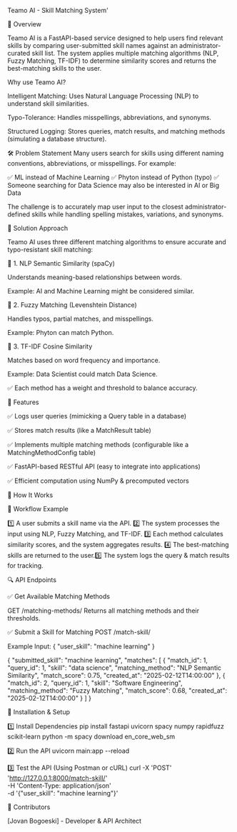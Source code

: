Teamo AI - Skill Matching System'

📌 Overview

Teamo AI is a FastAPI-based service designed to help users find relevant skills by comparing user-submitted skill names against an administrator-curated skill list. The system applies multiple matching algorithms (NLP, Fuzzy Matching, TF-IDF) to determine similarity scores and returns the best-matching skills to the user.

Why use Teamo AI?

Intelligent Matching: Uses Natural Language Processing (NLP) to understand skill similarities.

Typo-Tolerance: Handles misspellings, abbreviations, and synonyms.

Structured Logging: Stores queries, match results, and matching methods (simulating a database structure).


🛠 Problem Statement
Many users search for skills using different naming conventions, abbreviations, or misspellings. For example:

✅ ML instead of Machine Learning
✅ Phyton instead of Python (typo)
✅ Someone searching for Data Science may also be interested in AI or Big Data

The challenge is to accurately map user input to the closest administrator-defined skills while handling spelling mistakes, variations, and synonyms.


🚀 Solution Approach

Teamo AI uses three different matching algorithms to ensure accurate and typo-resistant skill matching:

🔹 1. NLP Semantic Similarity (spaCy)

Understands meaning-based relationships between words.

Example: AI and Machine Learning might be considered similar.

🔹 2. Fuzzy Matching (Levenshtein Distance)

Handles typos, partial matches, and misspellings.

Example: Phyton can match Python.

🔹 3. TF-IDF Cosine Similarity

Matches based on word frequency and importance.

Example: Data Scientist could match Data Science.

✅ Each method has a weight and threshold to balance accuracy.


📌 Features

✅ Logs user queries (mimicking a Query table in a database)

✅ Stores match results (like a MatchResult table)

✅ Implements multiple matching methods (configurable like a MatchingMethodConfig table)

✅ FastAPI-based RESTful API (easy to integrate into applications)

✅ Efficient computation using NumPy & precomputed vectors



📝 How It Works

🔹 Workflow Example

1️⃣ A user submits a skill name via the API.
2️⃣ The system processes the input using NLP, Fuzzy Matching, and TF-IDF.
3️⃣ Each method calculates similarity scores, and the system aggregates results.
4️⃣ The best-matching skills are returned to the user.5️⃣ The system logs the query & match results for tracking.


🔍 API Endpoints

✅ Get Available Matching Methods

GET /matching-methods/
Returns all matching methods and their thresholds.

✅ Submit a Skill for Matching
POST /match-skill/

Example Input:
{
    "user_skill": "machine learning"
}

{
    "submitted_skill": "machine learning",
    "matches": [
        {
            "match_id": 1,
            "query_id": 1,
            "skill": "data science",
            "matching_method": "NLP Semantic Similarity",
            "match_score": 0.75,
            "created_at": "2025-02-12T14:00:00"
        },
        {
            "match_id": 2,
            "query_id": 1,
            "skill": "Software Engineering",
            "matching_method": "Fuzzy Matching",
            "match_score": 0.68,
            "created_at": "2025-02-12T14:00:00"
        }
    ]
}

📌 Installation & Setup

1️⃣ Install Dependencies
pip install fastapi uvicorn spacy numpy rapidfuzz scikit-learn
python -m spacy download en_core_web_sm

2️⃣ Run the API
uvicorn main:app --reload

3️⃣ Test the API (Using Postman or cURL)
curl -X 'POST' \
  'http://127.0.0.1:8000/match-skill/' \
  -H 'Content-Type: application/json' \
  -d '{"user_skill": "machine learning"}'

📌 Contributors

[Jovan Bogoeski] - Developer & API Architect



